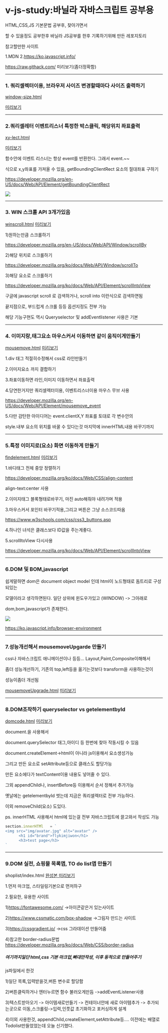# v-js-study:바닐라 자바스크립트 공부용


HTML,CSS,JS 기본문법 공부후, 찾아가면서

할 수 있을정도 공부한후 바닐라 JS공부를 한후 기록하기위해 만든 레포지토리

참고할만한 사이트

1.MDN 2.https://ko.javascript.info/

https://raw.githack.com/
미리보기(좀더정확함)

------------

### 1. 쿼리셀렉터이용, 브라우저 사이즈 변경할때마다 사이즈 출력하기

[window-size.html](https://github.com/flykimjiwon/v-js-study/blob/master/window-size.html "window-size.html")

[미리보기](https://htmlpreview.github.io/?https://github.com/flykimjiwon/v-js-study/blob/master/window-size.html "미리보기")

------------
### 2.쿼리셀레터 이벤트리스너 특정한 박스클릭, 해당위치 좌표출력

[xy-lect.html](https://github.com/flykimjiwon/v-js-study/blob/master/xy-lect.html "xy-lect.html")

[미리보기](https://htmlpreview.github.io/?https://github.com/flykimjiwon/v-js-study/blob/master/xy-lect.html "미리보기")

함수안에 이벤트 리스너는 항상 event를 반환한다. 그래서 event.~~

식으로 x,y좌표를 가져올 수 있음, getBoundingClientRect 요소의 절대좌표 구하기

https://developer.mozilla.org/en-US/docs/Web/API/Element/getBoundingClientRect

![](https://mdn.mozillademos.org/files/17155/element-box-diagram.png)



------------



### 3. WIN 스크롤 API 3개가있음

[winscroll.html](https://github.com/flykimjiwon/v-js-study/blob/master/winscroll.html "winscroll.html")
[미리보기](https://htmlpreview.github.io/?https://github.com/flykimjiwon/v-js-study/blob/master/winscroll.html "미리보기")

1)원하는만큼 스크롤하기

https://developer.mozilla.org/en-US/docs/Web/API/Window/scrollBy

2)해당 위치로 스크롤하기

https://developer.mozilla.org/ko/docs/Web/API/Window/scrollTo

3)해당 요소로 스크롤하기

https://developer.mozilla.org/ko/docs/Web/API/Element/scrollIntoView

구글에 javascript scroll 로 검색하거나, scroll into 이런식으로 검색하면됨

끝지점으로, 부드럽게 스크롤 등등 옵션지정도 전부 가능

해당 기능구현도 역시 Queryselector 및 addEventlistener 사용은 기본

------------

### 4. 이미지랑,태그요소 마우스커서 이동하면 같이 움직이게만들기

[mousemove.html](https://github.com/flykimjiwon/v-js-study/blob/master/mousemove.html "mousemove.html")
[미리보기](https://rawcdn.githack.com/flykimjiwon/v-js-study/ec1b75c93066199e54830606c7b088548daeca15/mousemove.html "미리보기")


1.div 태그 적절히수정해서 css로 라인만들기

2.이미지요소 까지 결합하기

3.좌표이동하면 라인,이미지 이동하면서 좌표출력

4.당연한거지만 쿼리셀렉터이용, 이벤트리스너이용 마우스 무브 사용

https://developer.mozilla.org/en-US/docs/Web/API/Element/mousemove_event

5.다만 감탄한 아이디어는 event.clientX,Y 좌표를 토대로 각 변수안의 

style.내부 요소의 위치를 바꿀 수 있다는것 마지막에 innerHTML내용 바꾸기까지


------------



### 5.특정 이미지로(요소) 화면 이동하게 만들기

[findelement.html](https://github.com/flykimjiwon/v-js-study/blob/master/findelement.html "findelement.html")
[미리보기](https://htmlpreview.github.io/?https://github.com/flykimjiwon/v-js-study/blob/master/findelement.html "미리보기")

1.바디태그 전체 중앙 정렬하기

https://developer.mozilla.org/ko/docs/Web/CSS/align-content

align-text:center 사용

2.이미지태그 블록형태로바꾸기, 마진 auto해줘야 내려가며 적용

3.마우스커서 포인터 바꾸기적용,그리고 버튼은 그냥 소스코드따옴

https://www.w3schools.com/css/css3_buttons.asp

4.하나인 녀석은 클래스보다 ID값을 주는게좋다.

5.scrollItoView 다시사용

https://developer.mozilla.org/ko/docs/Web/API/Element/scrollIntoView


------------

### 6.DOM 및 BOM,javascript

쉽게말하면 dom은 document object model 인데 html이 노드형태로 돔트리로 구성되있는

모델이라고 생각하면된다. 일단 상위에 윈도우가있고 (WINDOW) -> 그아래로

dom,bom,javascript가 존재한다.

![](https://media.vlpt.us/images/denmark-choco/post/20350c06-ee47-451a-a4ed-3ec3a0b963e2/dom.png)

https://ko.javascript.info/browser-environment


------------

### 7.성능개선해서 mousemoveUpgarde 만들기

css나 자바스크립트 애니메이션이나 등등... Layout,Paint,Composite이해해서

좀더 성능개선하기, 기존의 top,left등을 옮기는것보다 transform을 사용하는것이

성능이좀더 개선됨

[mousemoveUpgrade.html](https://github.com/flykimjiwon/v-js-study/blob/master/mousemoveUpgrade.html "mousemoveUpgrade.html")
[미리보기](https://rawcdn.githack.com/flykimjiwon/v-js-study/ec1b75c93066199e54830606c7b088548daeca15/mousemoveUpgrade.html "미리보기")

------------


### 8.DOM조작하기 queryselector vs getelementbyId

[domcode.html](https://github.com/flykimjiwon/v-js-study/blob/master/dom%20code/dom.html "domcode.html")
[미리보기](https://rawcdn.githack.com/flykimjiwon/v-js-study/8f85dec6f6219baac1961a8ff4c2d90406ed6c8d/dom%20code/dom.html "미리보기")

document.을 사용해서

document.querySelector 태그,아이디 등 한번에 찾아 작동시킬 수 있음

document.createElement->html이 아니라 js이용해서 요소생성가능

그리고 만든 요소로 setAttribute등으로 클래스도 할당가능

만든 요소에다가 textContent이용 내용도 넣어줄 수 있다.

그외 appendChild나, insertBefore등 이용해서 순서 정해서 추가가능

옛날에는 getelementbyId 썻는데 지금은 쿼리셀렉터로 전부 가능하다.

이외 removeChild(요소) 도있다.

ps. innerHTML 사용해서 html에 있는걸 전부 자바스크립트에 끌고와서 작성도 가능

```javascript
section.innerHTMl   = `
<img src="img/avatar.jpg" alt="avatar" />
      <h1 id="brand">flykimjiwon</h1>
      <h3>test page</h3>
`
```

------------


### 9.DOM 실전, 쇼핑몰 목록앱, TO do list앱 만들기

shoplist/index.html
[완성본 미리보기](https://rawcdn.githack.com/flykimjiwon/v-js-study/084279452f7387dc5788337e0212b14ceb998906/shoplist/index.html "완성본 미리보기")

1.먼저 마크업, 스타일링기본으로 먼저하구

2.필요한, 유용한 사이트

1)https://fontawesome.com/ ->아이콘같은거 있는사이트

2)https://www.cssmatic.com/box-shadow ->그림자 만드는 사이트

3)https://cssgradient.io/ ->css 그라데이션 만들어줌

4)참고한 border-radius문법 https://developer.mozilla.org/ko/docs/Web/CSS/border-radius

##### 여기까지일단 html,css 기본 마크업,뼈대만작성, 이후 동적으로 만들어주기

js파일에서 한것

1)일단 목록,입력받을것,버튼 변수로 할당함

2)버튼클릭하거나 엔터누르면 함수 불러오게만듬
->addEventListener사용

3)텍스트받아오기 -> 아이템새로만들기 -> 컨테이너안에 새로 아이템추가 -> 추가되는곳으로 이동,스크롤링->입력,인풋값 초기화하고 포커싱하게 설계

4)이외 사용한것, appendChild,createElement,setAttribute등....
이전에는 배열로 Todolist만들었었는데 오늘 신기했다.


